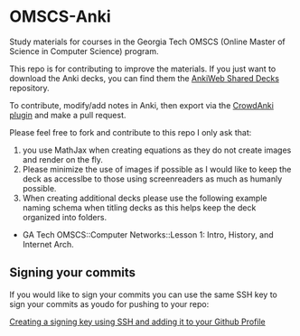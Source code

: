 # OMSCS-Anki

Study materials for courses in the Georgia Tech OMSCS (Online Master of Science in Computer Science) program.

This repo is for contributing to improve the materials. If you just want to download the Anki decks, you can find them the [AnkiWeb Shared Decks](https://ankiweb.net/shared/byauthor/1983308770) repository.

To contribute, modify/add notes in Anki, then export via the [CrowdAnki plugin](https://ankiweb.net/shared/info/1788670778) and make a pull request.

Please feel free to fork and contribute to this repo I only ask that:

1. you use MathJax when creating equations as they do not create images and render on the fly.
2. Please minimize the use of images if possible as I would like to keep the deck as accesslbe to those using screenreaders as much as humanly possible.
3. When creating additional decks please use the following example naming schema when titling decks as this helps keep the deck organized into folders.

- GA Tech OMSCS::Computer Networks::Lesson 1: Intro, History, and Internet Arch.

## Signing your commits

If you would like to sign your commits you can use the same SSH key to sign your commits as youdo for pushing to your repo:

[Creating a signing key using SSH and adding it to your Github Profile](https://docs.github.com/en/authentication/managing-commit-signature-verification/about-commit-signature-verification#ssh-commit-signature-verification)
